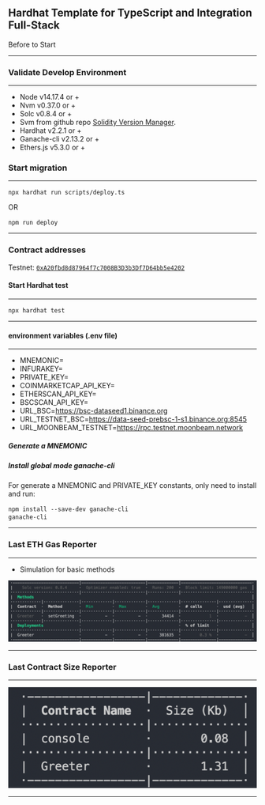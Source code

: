 ## Hardhat Template for TypeScript and Integration Full-Stack

Before to Start

---

### Validate Develop Environment

---

- Node v14.17.4 or +
- Nvm v0.37.0 or +
- Solc v0.8.4 or +
- Svm from github repo [Solidity Version Manager](https://github.com/josh-richardson/svm).
- Hardhat v2.2.1 or +
- Ganache-cli v2.13.2 or +
- Ethers.js v5.3.0 or +

### Start migration

---

```
npx hardhat run scripts/deploy.ts
```

OR

```
npm run deploy
```

---

### Contract addresses

Testnet: [`0xA20fbd8d87964f7c7008B3D3b3Df7D64bb5e4202`](https://testnet.bscscan.com/address/0xA20fbd8d87964f7c7008B3D3b3Df7D64bb5e4202#code)




#### Start Hardhat test

---

```
npx hardhat test
```

---

#### environment variables (.env file)

---

- MNEMONIC=
- INFURAKEY=
- PRIVATE_KEY=
- COINMARKETCAP_API_KEY=
- ETHERSCAN_API_KEY=
- BSCSCAN_API_KEY=
- URL_BSC=<https://bsc-dataseed1.binance.org>
- URL_TESTNET_BSC=<https://data-seed-prebsc-1-s1.binance.org:8545>
- URL_MOONBEAM_TESTNET=<https://rpc.testnet.moonbeam.network>

##### Generate a MNEMONIC

##### Install global mode ganache-cli

 For generate a MNEMONIC and PRIVATE_KEY constants, only need to install and run:

 ```
 npm install --save-dev ganache-cli
 ganache-cli
 ```

---

### Last ETH Gas Reporter

---

- Simulation for basic methods

![](./gasreporter.png)

---

### Last Contract Size Reporter

---
![](./sizereporter.png)

---
